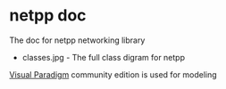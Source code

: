  
# netpp doc
The doc for netpp networking library

* classes.jpg - The full class digram for netpp

[Visual Paradigm](www.visual-paradigm.com) community edition is used for modeling
